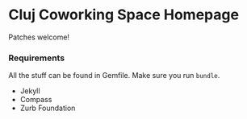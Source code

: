 Cluj Coworking Space Homepage
=============================

Patches welcome!

### Requirements

All the stuff can be found in Gemfile. Make sure you run `bundle`.

* Jekyll
* Compass
* Zurb Foundation

